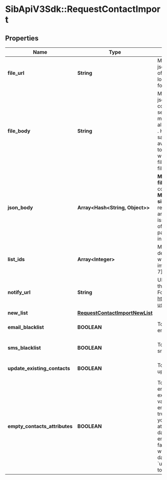 # SibApiV3Sdk::RequestContactImport

## Properties
Name | Type | Description | Notes
------------ | ------------- | ------------- | -------------
**file_url** | **String** | Mandatory if fileBody or jsonBody is not defined. URL of the file to be imported (no local file). Possible file formats: .txt, .csv, .json | [optional] 
**file_body** | **String** | Mandatory if fileUrl and jsonBody is not defined. CSV content to be imported. Use semicolon to separate multiple attributes. Maximum allowed file body size is 10MB . However we recommend a safe limit of around 8 MB to avoid the issues caused due to increase of file body size while parsing. Please use fileUrl instead to import bigger files. | [optional] 
**json_body** | **Array&lt;Hash&lt;String, Object&gt;&gt;** | **Mandatory if fileUrl and fileBody is not defined.** JSON content to be imported. **Maximum allowed json body size is 10MB** . However we recommend a safe limit of around 8 MB to avoid the issues caused due to increase of json body size while parsing. Please use fileUrl instead to import bigger files.  | [optional] 
**list_ids** | **Array&lt;Integer&gt;** | Mandatory if newList is not defined. Ids of the lists in which the contacts shall be imported. For example, [2, 4, 7]. | [optional] 
**notify_url** | **String** | URL that will be called once the import process is finished. For reference, https://help.brevo.com/hc/en-us/articles/360007666479 | [optional] 
**new_list** | [**RequestContactImportNewList**](RequestContactImportNewList.md) |  | [optional] 
**email_blacklist** | **BOOLEAN** | To blacklist all the contacts for email | [optional] [default to false]
**sms_blacklist** | **BOOLEAN** | To blacklist all the contacts for sms | [optional] [default to false]
**update_existing_contacts** | **BOOLEAN** | To facilitate the choice to update the existing contacts | [optional] [default to true]
**empty_contacts_attributes** | **BOOLEAN** | To facilitate the choice to erase any attribute of the existing contacts with empty value. emptyContactsAttributes &#x3D; true means the empty fields in your import will erase any attribute that currently contain data in Brevo, &amp; emptyContactsAttributes &#x3D; false means the empty fields will not affect your existing data ( only available if &#x60;updateExistingContacts&#x60; set to true ) | [optional] [default to false]


